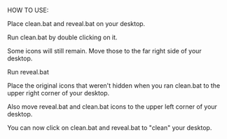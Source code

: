 HOW TO USE:

Place clean.bat and reveal.bat on your desktop.

Run clean.bat by double clicking on it.

Some icons will still remain. Move those to the far right side of your desktop.

Run reveal.bat

Place the original icons that weren't hidden when you ran clean.bat to the upper right corner of your desktop.

Also move reveal.bat and clean.bat icons to the upper left corner of your desktop.

You can now click on clean.bat and reveal.bat to "clean" your desktop.

